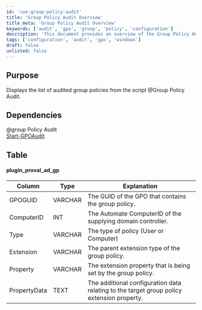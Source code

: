 ```yaml
---
id: 'cwa-group-policy-audit'
title: 'Group Policy Audit Overview'
title_meta: 'Group Policy Audit Overview'
keywords: ['audit', 'gpo', 'group', 'policy', 'configuration']
description: 'This document provides an overview of the Group Policy Audit script, detailing its purpose, dependencies, and the structure of the data it retrieves regarding audited group policies.'
tags: ['configuration', 'audit', 'gpo', 'windows']
draft: false
unlisted: false
---
```

## Purpose

Displays the list of audited group policies from the script @Group Policy Audit.

## Dependencies

@group Policy Audit  
[Start-GPOAudit](https://proval.itglue.com/DOC-5078775-7457846)  

## Table

#### plugin_proval_ad_gp

| Column       | Type     | Explanation                                                                                   |
|--------------|----------|-----------------------------------------------------------------------------------------------|
| GPOGUID      | VARCHAR  | The GUID of the GPO that contains the group policy.                                          |
| ComputerID   | INT      | The Automate ComputerID of the supplying domain controller.                                   |
| Type         | VARCHAR  | The type of policy (User or Computer)                                                        |
| Extension    | VARCHAR  | The parent extension type of the group policy.                                               |
| Property     | VARCHAR  | The extension property that is being set by the group policy.                                |
| PropertyData | TEXT     | The additional configuration data relating to the target group policy extension property.     |

